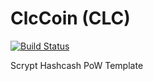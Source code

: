 ClcCoin (CLC)
===========

[![Build Status](https://travis-ci.org/RazorLove/clccoin.png?branch=master)](https://travis-ci.org/RazorLove/clccoin)


Scrypt Hashcash PoW Template